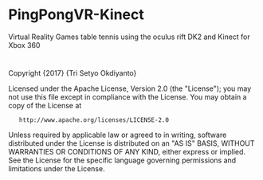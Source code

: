 # PingPongVR-Kinect
Virtual Reality Games table tennis using the oculus rift DK2 and Kinect for Xbox 360
#
   Copyright {2017} {Tri Setyo Okdiyanto}

   Licensed under the Apache License, Version 2.0 (the "License");
   you may not use this file except in compliance with the License.
   You may obtain a copy of the License at

       http://www.apache.org/licenses/LICENSE-2.0

   Unless required by applicable law or agreed to in writing, software
   distributed under the License is distributed on an "AS IS" BASIS,
   WITHOUT WARRANTIES OR CONDITIONS OF ANY KIND, either express or implied.
   See the License for the specific language governing permissions and
   limitations under the License.
